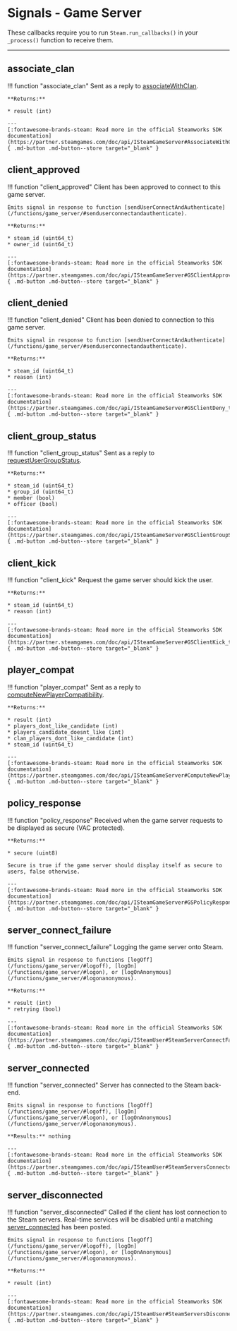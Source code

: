 # Signals - Game Server

These callbacks require you to run ```Steam.run_callbacks()``` in your ```_process()``` function to receive them.

---

## associate_clan

!!! function "associate_clan"
	Sent as a reply to [associateWithClan](/functions/game_server/#associatewithclan).
	
	**Returns:**

	* result (int)

	---
	[:fontawesome-brands-steam: Read more in the official Steamworks SDK documentation](https://partner.steamgames.com/doc/api/ISteamGameServer#AssociateWithClanResult_t){ .md-button .md-button--store target="_blank" }

## client_approved

!!! function "client_approved"
	Client has been approved to connect to this game server.

	Emits signal in response to function [sendUserConnectAndAuthenticate](/functions/game_server/#senduserconnectandauthenticate).

	**Returns:**

	* steam_id (uint64_t)
	* owner_id (uint64_t)

	---
	[:fontawesome-brands-steam: Read more in the official Steamworks SDK documentation](https://partner.steamgames.com/doc/api/ISteamGameServer#GSClientApprove_t){ .md-button .md-button--store target="_blank" }

## client_denied

!!! function "client_denied"
	Client has been denied to connection to this game server.

	Emits signal in response to function [sendUserConnectAndAuthenticate](/functions/game_server/#senduserconnectandauthenticate).

	**Returns:**

	* steam_id (uint64_t)
	* reason (int)

	---
	[:fontawesome-brands-steam: Read more in the official Steamworks SDK documentation](https://partner.steamgames.com/doc/api/ISteamGameServer#GSClientDeny_t){ .md-button .md-button--store target="_blank" }

## client_group_status

!!! function "client_group_status"
	Sent as a reply to [requestUserGroupStatus](/functions/game_server/#requestusergroupstatus).

	**Returns:**

	* steam_id (uint64_t)
	* group_id (uint64_t)
	* member (bool)
	* officer (bool)

	---
	[:fontawesome-brands-steam: Read more in the official Steamworks SDK documentation](https://partner.steamgames.com/doc/api/ISteamGameServer#GSClientGroupStatus_t){ .md-button .md-button--store target="_blank" }

## client_kick

!!! function "client_kick"
	Request the game server should kick the user.
	
	**Returns:**

	* steam_id (uint64_t)
	* reason (int)

	---
	[:fontawesome-brands-steam: Read more in the official Steamworks SDK documentation](https://partner.steamgames.com/doc/api/ISteamGameServer#GSClientKick_t){ .md-button .md-button--store target="_blank" }

## player_compat

!!! function "player_compat"
	Sent as a reply to [computeNewPlayerCompatibility](/functions/game_server/#computenewplayercompatibility).
	
	**Returns:**

	* result (int)
	* players_dont_like_candidate (int)
	* players_candidate_doesnt_like (int)
	* clan_players_dont_like_candidate (int)
	* steam_id (uint64_t)

	---
	[:fontawesome-brands-steam: Read more in the official Steamworks SDK documentation](https://partner.steamgames.com/doc/api/ISteamGameServer#ComputeNewPlayerCompatibilityResult_t){ .md-button .md-button--store target="_blank" }

## policy_response

!!! function "policy_response"
	Received when the game server requests to be displayed as secure (VAC protected).
	
	**Returns:**

	* secure (uint8)

	Secure is true if the game server should display itself as secure to users, false otherwise.

	---
	[:fontawesome-brands-steam: Read more in the official Steamworks SDK documentation](https://partner.steamgames.com/doc/api/ISteamGameServer#GSPolicyResponse_t){ .md-button .md-button--store target="_blank" }

## server_connect_failure

!!! function "server_connect_failure"
	Logging the game server onto Steam.

	Emits signal in response to functions [logOff](/functions/game_server/#logoff), [logOn](/functions/game_server/#logon), or [logOnAnonymous](/functions/game_server/#logonanonymous).

	**Returns:**

	* result (int)
	* retrying (bool)

	---
	[:fontawesome-brands-steam: Read more in the official Steamworks SDK documentation](https://partner.steamgames.com/doc/api/ISteamUser#SteamServerConnectFailure_t){ .md-button .md-button--store target="_blank" }

## server_connected

!!! function "server_connected"
	Server has connected to the Steam back-end.

	Emits signal in response to functions [logOff](/functions/game_server/#logoff), [logOn](/functions/game_server/#logon), or [logOnAnonymous](/functions/game_server/#logonanonymous).

	**Results:** nothing

	---
	[:fontawesome-brands-steam: Read more in the official Steamworks SDK documentation](https://partner.steamgames.com/doc/api/ISteamUser#SteamServersConnected_t){ .md-button .md-button--store target="_blank" }

## server_disconnected

!!! function "server_disconnected"
	Called if the client has lost connection to the Steam servers. Real-time services will be disabled until a matching [server_connected](/signals/game_server/#server_connected) has been posted.

	Emits signal in response to functions [logOff](/functions/game_server/#logoff), [logOn](/functions/game_server/#logon), or [logOnAnonymous](/functions/game_server/#logonanonymous).

	**Returns:**

	* result (int)

	---
	[:fontawesome-brands-steam: Read more in the official Steamworks SDK documentation](https://partner.steamgames.com/doc/api/ISteamUser#SteamServersDisconnected_t){ .md-button .md-button--store target="_blank" }
